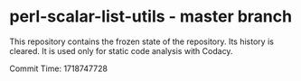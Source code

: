 # perl-scalar-list-utils - master branch

This repository contains the frozen state of the repository.
Its history is cleared. It is used only for static code
analysis with Codacy.

Commit Time: 1718747728